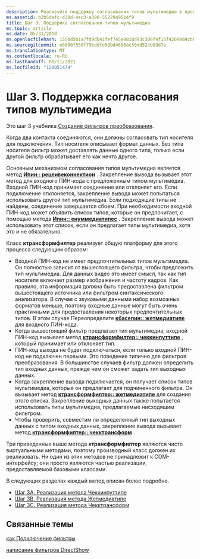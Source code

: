 ```yaml
---
description: Реализуйте поддержку согласования типов мультимедиа в процессе записи фильтра преобразования. Тип носителя описывает формат данных.
ms.assetid: b2b5dafc-d38d-4ec3-a390-55229495b4f9
title: Шаг 3. Поддержка согласования типов мультимедиа
ms.topic: article
ms.date: 05/31/2018
ms.openlocfilehash: 1558d5b1a7fd9db41fef7e5a9818d93c306f4f15f42099d4cb88f66b34725660
ms.sourcegitcommit: e6600f550f79bddfe58bd4696ac50dd52cb03d7e
ms.translationtype: MT
ms.contentlocale: ru-RU
ms.lasthandoff: 08/11/2021
ms.locfileid: "120051474"
---
```

# <a name="step-3-support-media-type-negotiation"></a>Шаг 3. Поддержка согласования типов мультимедиа

Это шаг 3 учебника [Создание фильтров преобразования](writing-transform-filters.md).

Когда два контакта соединяются, они должны согласовать тип носителя для подключения. Тип носителя описывает формат данных. Без типа носителя фильтр может доставлять данные одного типа, только если другой фильтр обрабатывает его как нечто другое.

Основным механизмом согласования типов мультимедиа является метод [**Ипин:: рецеивеконнектион**](/windows/desktop/api/Strmif/nf-strmif-ipin-receiveconnection) . Закрепление вывода вызывает этот метод для входного ПИН-кода с предложенным типом мультимедиа. Входной ПИН-код принимает соединение или отклоняет его. Если подключение отклоняется, закрепление вывода может попытаться использовать другой тип мультимедиа. Если подходящие типы не найдены, соединение завершается сбоем. При необходимости входной ПИН-код может объявить список типов, которые он предпочитает, с помощью метода [**Ипин:: енуммедиатипес**](/windows/desktop/api/Strmif/nf-strmif-ipin-enummediatypes) . Закрепление вывода может использовать этот список, если он предлагает типы мультимедиа, хотя это и не обязательно.

Класс **ктрансформфилтер** реализует общую платформу для этого процесса следующим образом:

-   Входной ПИН-код не имеет предпочтительных типов мультимедиа. Он полностью зависит от вышестоящего фильтра, чтобы предложить тип мультимедиа. Для данных видео это имеет смысл, так как тип носителя включает размер изображения и частоту кадров. Как правило, эта информация должна быть предоставлена фильтром вышестоящего источника или фильтром синтаксического анализатора. В случае с звуковыми данными набор возможных форматов меньше, поэтому входные данные могут быть очень практичными для предоставления некоторых предпочтительных типов. В этом случае Переопределите [**кбасепин:: жетмедиатипе**](cbasepin-getmediatype.md) для входного ПИН-кода.
-   Когда вышестоящий фильтр предлагает тип мультимедиа, входной ПИН-код вызывает метод [**ктрансформфилтер:: чеккинпуттипе**](ctransformfilter-checkinputtype.md) , который принимает или отклоняет тип.
-   ПИН-код выхода не будет подключаться, если только входной ПИН-код не подключен первыми. Это поведение типично для фильтров преобразования. В большинстве случаев фильтр должен определить тип входных данных, прежде чем он сможет задать тип выходных данных.
-   Когда закрепление вывода подключается, он получает список типов мультимедиа, которые он предлагает для подчиненного фильтра. Он вызывает метод [**ктрансформфилтер:: жетмедиатипе**](ctransformfilter-getmediatype.md) для создания этого списка. Закрепление выходных данных также попытается использовать типы мультимедиа, предлагаемые нисходящим фильтром.
-   Чтобы проверить, совместим ли определенный тип выходных данных с типом входных данных, закрепление вывода вызывает метод [**ктрансформфилтер:: чекктрансформ**](ctransformfilter-checktransform.md) .

Три приведенных выше метода **ктрансформфилтер** являются чисто виртуальными методами, поэтому производный класс должен их реализовать. Ни один из этих методов не принадлежит к COM-интерфейсу; они просто являются частью реализации, предоставляемой базовыми классами.

В следующих разделах каждый метод описан более подробно.

-   [Шаг 3A. Реализация метода Чеккинпуттипе](step-3a--implement-the-checkinputtype-method.md)
-   [Шаг 3B. Реализация метода Жетмедиатипе](step-3b--implement-the-getmediatype-method.md)
-   [Шаг 3C. Реализация метода Чекктрансформ](step-3c--implement-the-checktransform-method.md)

## <a name="related-topics"></a>Связанные темы

<dl> <dt>

[как Подключение фильтры](how-filters-connect.md)
</dt> <dt>

[написание фильтров DirectShow](writing-directshow-filters.md)
</dt> </dl>

 

 




